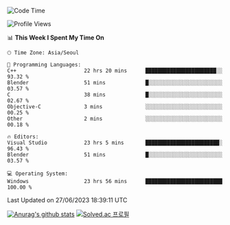<!--START_SECTION:waka-->
![Code Time](http://img.shields.io/badge/Code%20Time-329%20hrs%2026%20mins-blue)

![Profile Views](http://img.shields.io/badge/Profile%20Views-0-blue)

📊 **This Week I Spent My Time On** 

```text
🕑︎ Time Zone: Asia/Seoul

💬 Programming Languages: 
C++                      22 hrs 20 mins      ███████████████████████░░   93.32 % 
Blender                  51 mins             █░░░░░░░░░░░░░░░░░░░░░░░░   03.57 % 
C                        38 mins             █░░░░░░░░░░░░░░░░░░░░░░░░   02.67 % 
Objective-C              3 mins              ░░░░░░░░░░░░░░░░░░░░░░░░░   00.25 % 
Other                    2 mins              ░░░░░░░░░░░░░░░░░░░░░░░░░   00.18 % 

🔥 Editors: 
Visual Studio            23 hrs 5 mins       ████████████████████████░   96.43 % 
Blender                  51 mins             █░░░░░░░░░░░░░░░░░░░░░░░░   03.57 % 

💻 Operating System: 
Windows                  23 hrs 56 mins      █████████████████████████   100.00 % 
```


 Last Updated on 27/06/2023 18:39:11 UTC
<!--END_SECTION:waka-->
[![Anurag's github stats](https://github-readme-stats.vercel.app/api?username=heosumin518)](https://github.com/anuraghazra/github-readme-stats)
[![Solved.ac
프로필](http://mazassumnida.wtf/api/v2/generate_badge?boj=heosumin)](https://solved.ac/heosumin)
